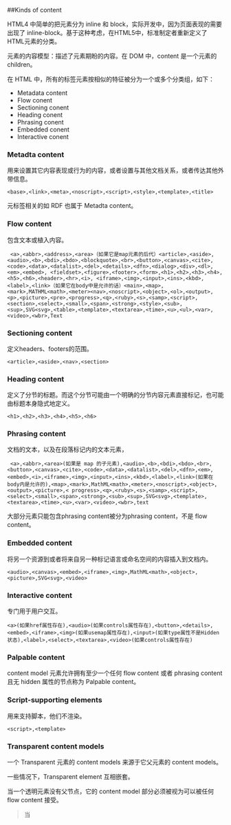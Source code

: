 ##Kinds of content

HTML4 中简单的把元素分为 inline 和 block，实际开发中，因为页面表现的需要出现了 inline-block。基于这种考虑，在HTML5中，标准制定者重新定义了HTML元素的分类。

元素的内容模型：描述了元素期盼的内容。在 DOM 中，content 是一个元素的 children。

在 HTML 中，所有的标签元素按相似的特征被分为一个或多个分类组，如下：

- Metadata content
- Flow conent
- Sectioning conent
- Heading conent
- Phrasing conent
- Embedded conent
- Interactive conent

### Metadta content

用来设置其它内容表现或行为的内容，或者设置与其他文档关系，或者传达其他外带信息。

```
<base>,<link>,<meta>,<noscript>,<script>,<style>,<template>,<title>
```

元标签相关的如 RDF 也属于 Metadta content。

### Flow content

包含文本或植入内容。

```
 <a>,<abbr>,<address>,<area>（如果它是map元素的后代）<article>,<aside>,<audio>,<b>,<bdi>,<bdo>,<blockquote>,<br>,<button>,<canvas>,<cite>, <code>,<data>,<datalist>,<del>,<details>,<dfn>,<dialog>,<div>,<dl>,<em>,<embed>, <fieldset>,<figure>,<footer>,<form>,<h1>,<h2>,<h3>,<h4>,<h5>,<h6>,<header>,<hr>,<i>, <iframe>,<img>,<input>,<ins>,<kbd>,<label>,<link>（如果它在body中是允许的话）<main>,<map>, <mark>,MATHML<math>,<meter><nav>,<noscript>,<object>,<ol>,<output>,<p>,<picture>,<pre>,<progress>,<q>,<ruby>,<s>,<samp>,<script>,<section>,<select>,<small>,<span>,<strong>,<style>,<sub>,<sup>,SVG<svg>,<table>,<template>,<textarea>,<time>,<u>,<ul>,<var>,<video>,<wbr>,Text
```

### Sectioning content

定义headers、footers的范围。

```
<article>,<aside>,<nav>,<section>
```

### Heading content

定义了分节的标题。而这个分节可能由一个明确的分节内容元素直接标记，也可能由标题本身隐式地定义。

```
<h1>,<h2>,<h3>,<h4>,<h5>,<h6>
```

### Phrasing content

文档的文本，以及在段落标记内的文本元素，

```
 <a>,<abbr>,<area>(如果是 map 的子元素),<audio>,<b>,<bdi>,<bdo>,<br>,<button>,<canvas>,<cite>,<code>,<data>,<datalist>,<del>,<dfn>,<em>,<embed>,<i>,<iframe>,<img>,<input>,<ins>,<kbd>,<label>,<link>(如果在body内是允许的),<map>,<mark>,MathML<math>,<meter>,<noscript>,<object>,<output>,<picture>,< progress>,<q>,<ruby>,<s>,<samp>,<script>,<select>,<small>,<span>,<strong>,<sub>,<sup>,SVG<svg>,<template>,<textarea>,<time>,<u>,<var>,<video>,<wbr>,text
```
大部分元素只能包含phrasing content被分为phrasing content，不是 flow content。

### Embedded content

将另一个资源到或者将来自另一种标记语言或命名空间的内容插入到文档内。

```
<audio>,<canvas>,<embed>,<iframe>,<img>,MathML<math>,<object>,<picture>,SVG<svg>,<video>
```

### Interactive content

专门用于用户交互。

```
<a>(如果href属性存在),<audio>(如果controls属性存在),<button>,<details>,<embed>,<iframe>,<img>(如果usemap属性存在),<input>(如果type属性不是Hidden状态),<label>,<select>,<textarea>,<video>(如果controls属性存在)
```

### Palpable content

content model 元素允许拥有至少一个任何 flow content 或者 phrasing content 且无 hidden 属性的节点称为 Palpable content。

### Script-supporting elements

用来支持脚本，他们不渲染。

```
<script>,<template>
```

### Transparent content models

一个 Transparent 元素的 content models 来源于它父元素的 content models。

一些情况下，Transparent element 互相嵌套。

当一个透明元素没有父节点，它的 content model 部分必须被视为可以被任何 flow content 接受。

> 当<template>元素被解析，单独的 DocumentFragment 分派为它的子节点，而不是它本身的 children。

## 参考文献

* [kinds-of-content](https://www.w3.org/TR/html/dom.html#kinds-of-content)

